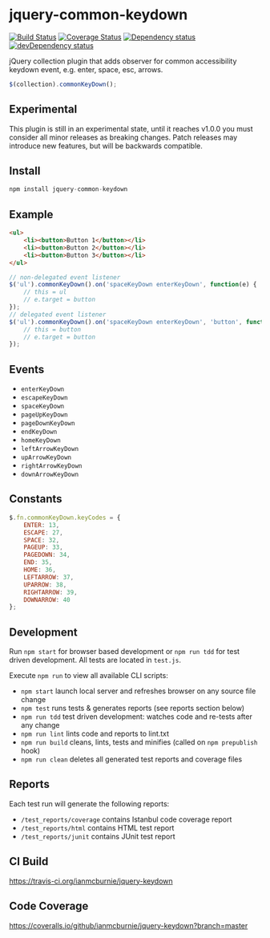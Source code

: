 # jquery-common-keydown

<p>
    <a href="https://travis-ci.org/ianmcburnie/jquery-common-keydown"><img src="https://api.travis-ci.org/ianmcburnie/jquery-common-keydown.svg?branch=master" alt="Build Status" /></a>
    <a href='https://coveralls.io/github/ianmcburnie/jquery-common-keydown?branch=master'><img src='https://coveralls.io/repos/ianmcburnie/jquery-common-keydown/badge.svg?branch=master&service=github' alt='Coverage Status' /></a>
    <a href="https://david-dm.org/ianmcburnie/jquery-common-keydown"><img src="https://david-dm.org/ianmcburnie/jquery-common-keydown.svg" alt="Dependency status" /></a>
    <a href="https://david-dm.org/ianmcburnie/jquery-common-keydown#info=devDependencies"><img src="https://david-dm.org/ianmcburnie/jquery-common-keydown/dev-status.svg" alt="devDependency status" /></a>
</p>

jQuery collection plugin that adds observer for common accessibility keydown event, e.g. enter, space, esc, arrows.

```js
$(collection).commonKeyDown();
```

## Experimental

This plugin is still in an experimental state, until it reaches v1.0.0 you must consider all minor releases as breaking changes. Patch releases may introduce new features, but will be backwards compatible.

## Install

```js
npm install jquery-common-keydown
```

## Example

```html
<ul>
    <li><button>Button 1</button></li>
    <li><button>Button 2</button></li>
    <li><button>Button 3</button></li>
</ul>
```

```js
// non-delegated event listener
$('ul').commonKeyDown().on('spaceKeyDown enterKeyDown', function(e) {
    // this = ul
    // e.target = button
});
// delegated event listener
$('ul').commonKeyDown().on('spaceKeyDown enterKeyDown', 'button', function(e) {
    // this = button
    // e.target = button
});
```

## Events

* `enterKeyDown`
* `escapeKeyDown`
* `spaceKeyDown`
* `pageUpKeyDown`
* `pageDownKeyDown`
* `endKeyDown`
* `homeKeyDown`
* `leftArrowKeyDown`
* `upArrowKeyDown`
* `rightArrowKeyDown`
* `downArrowKeyDown`

## Constants

```js
$.fn.commonKeyDown.keyCodes = {
    ENTER: 13,
    ESCAPE: 27,
    SPACE: 32,
    PAGEUP: 33,
    PAGEDOWN: 34,
    END: 35,
    HOME: 36,
    LEFTARROW: 37,
    UPARROW: 38,
    RIGHTARROW: 39,
    DOWNARROW: 40
};
```

## Development

Run `npm start` for browser based development or `npm run tdd` for test driven development. All tests are located in `test.js`.

Execute `npm run` to view all available CLI scripts:

* `npm start` launch local server and refreshes browser on any source file change
* `npm test` runs tests & generates reports (see reports section below)
* `npm run tdd` test driven development: watches code and re-tests after any change
* `npm run lint` lints code and reports to lint.txt
* `npm run build` cleans, lints, tests and minifies (called on `npm prepublish` hook)
* `npm run clean` deletes all generated test reports and coverage files

## Reports

Each test run will generate the following reports:

* `/test_reports/coverage` contains Istanbul code coverage report
* `/test_reports/html` contains HTML test report
* `/test_reports/junit` contains JUnit test report

## CI Build

https://travis-ci.org/ianmcburnie/jquery-keydown

## Code Coverage

https://coveralls.io/github/ianmcburnie/jquery-keydown?branch=master
